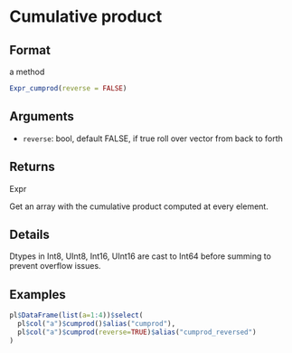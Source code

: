 # Cumulative product

## Format

a method

```r
Expr_cumprod(reverse = FALSE)
```

## Arguments

- `reverse`: bool, default FALSE, if true roll over vector from back to forth

## Returns

Expr

Get an array with the cumulative product computed at every element.

## Details

Dtypes in Int8, UInt8, Int16, UInt16 are cast to Int64 before summing to prevent overflow issues.

## Examples

```r
pl$DataFrame(list(a=1:4))$select(
  pl$col("a")$cumprod()$alias("cumprod"),
  pl$col("a")$cumprod(reverse=TRUE)$alias("cumprod_reversed")
)
```